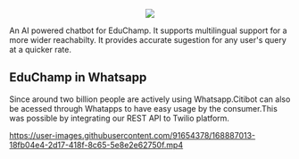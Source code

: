 <p align="center">
  <img src="https://user-images.githubusercontent.com/91654378/168490048-de22a7bc-5efc-4162-8cba-33baa569b1d7.png"/>
</p>

An AI powered chatbot for EduChamp. It supports multilingual support for a more wider reachabilty. It provides accurate sugestion for any user's query at a quicker rate.

## EduChamp in Whatsapp

Since around two billion people are actively using Whatsapp.Citibot can also be acessed through Whatapps to have easy usage by the consumer.This was possible by integrating our REST API to Twilio platform.

https://user-images.githubusercontent.com/91654378/168887013-18fb04e4-2d17-418f-8c65-5e8e2e62750f.mp4

